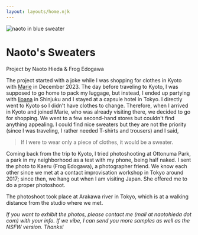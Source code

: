 ```yaml
---
layout: layouts/home.njk
---
```


<div class="relative">
  <img src="https://cdn.glitch.global/d039cf19-6ba4-4bff-aa37-74b7173391d2/DSC00940.jpg?v=1704766660038" class="relative" alt="naoto in blue sweater">
  <div class="absolute top-0 w-full h-full flex items-center">
    <h1 class="text-blue-600 font-bold text-2xl sm:text-4xl" style="text-shadow: #fff 1px 0 3px;">
    Naoto's Sweaters
    </h1>
  </div>
</div>

Project by Naoto Hieda & Frog Edogawa

The project started with a joke while I was shopping for clothes in Kyoto with [Marie](https://marieflanagan.com/) in December 2023. The day before traveling to Kyoto, I was supposed to go home to pack my luggage, but instead, I ended up partying with [Iioana](https://www.youtube.com/@IIOANA) in Shinjuku and I stayed at a capsule hotel in Tokyo. I directly went to Kyoto so I didn't have clothes to change. Therefore, when I arrived in Kyoto and joined Marie, who was already visiting there, we decided to go for shopping. We went to a few second-hand stores but couldn't find anything appealing. I could find nice sweaters but they are not the priority (since I was traveling, I rather needed T-shirts and trousers) and I said,

<blockquote class="ml-4">
  If I were to wear only a piece of clothes, it would be a sweater.
</blockquote>

Coming back from the trip to Kyoto, I tried photoshooting at Ottonuma Park, a park in my neighborhood as a test with my phone, being half naked. I sent the photo to Kaeru (Frog Edogawa), a photographer friend. We know each other since we met at a contact improvisation workshop in Tokyo around 2017; since then, we hang out when I am visiting Japan. She offered me to do a proper photoshoot.

The photoshoot took place at Arakawa river in Tokyo, which is at a walking distance from the studio where we met.

*If you want to exhibit the photos, please contact me (mail at naotohieda dot com) with your info. If we vibe, I can send you more samples as well as the NSFW version. Thanks!*
